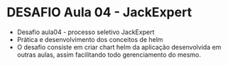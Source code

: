 # DESAFIO Aula 04 - JackExpert

* Desafio aula04 - processo seletivo JackExpert
* Prática e desenvolvimento dos conceitos de helm
* O desafio consiste em criar chart helm da aplicação desenvolvida em outras aulas, assim facilitando todo gerenciamento do mesmo.
